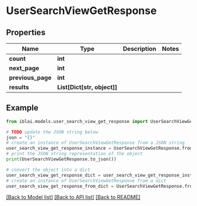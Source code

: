 # UserSearchViewGetResponse


## Properties

Name | Type | Description | Notes
------------ | ------------- | ------------- | -------------
**count** | **int** |  | 
**next_page** | **int** |  | 
**previous_page** | **int** |  | 
**results** | **List[Dict[str, object]]** |  | 

## Example

```python
from iblai.models.user_search_view_get_response import UserSearchViewGetResponse

# TODO update the JSON string below
json = "{}"
# create an instance of UserSearchViewGetResponse from a JSON string
user_search_view_get_response_instance = UserSearchViewGetResponse.from_json(json)
# print the JSON string representation of the object
print(UserSearchViewGetResponse.to_json())

# convert the object into a dict
user_search_view_get_response_dict = user_search_view_get_response_instance.to_dict()
# create an instance of UserSearchViewGetResponse from a dict
user_search_view_get_response_from_dict = UserSearchViewGetResponse.from_dict(user_search_view_get_response_dict)
```
[[Back to Model list]](../README.md#documentation-for-models) [[Back to API list]](../README.md#documentation-for-api-endpoints) [[Back to README]](../README.md)


